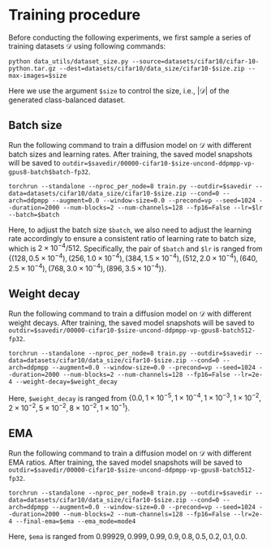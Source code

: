 # Training procedure

Before conducting the following experiments, we first sample a series of training datasets $\mathcal{D}$ using following commands:

```
python data_utils/dataset_size.py --source=datasets/cifar10/cifar-10-python.tar.gz --dest=datasets/cifar10/data_size/cifar10-$size.zip --max-images=$size
```
Here we use the argument `$size` to control the size, i.e., $|\mathcal{D}|$ of the generated class-balanced dataset.

## Batch size
Run the following command to train a diffusion model on $\mathcal{D}$ with different batch sizes and learning rates. After training, the saved model snapshots will be saved to `outdir=$savedir/00000-cifar10-$size-uncond-ddpmpp-vp-gpus8-batch$batch-fp32`.
```
torchrun --standalone --nproc_per_node=8 train.py --outdir=$savedir --data=datasets/cifar10/data_size/cifar10-$size.zip --cond=0 --arch=ddpmpp --augment=0.0 --window-size=0.0 --precond=vp --seed=1024 --duration=2000 --num-blocks=2 --num-channels=128 --fp16=False --lr=$lr --batch=$batch
```

Here, to adjust the batch size `$batch`, we also need to adjust the learning rate accordingly to ensure a consistent ratio of learning rate to batch size, which is $2\times10^{-4}/512$. Specifically, the pair of `$batch` and `$lr` is ranged from $\{(128, 0.5\times10^{-4}), (256, 1.0\times10^{-4}), (384, 1.5\times10^{-4}), (512, 2.0\times10^{-4}), (640, 2.5\times10^{-4}), (768, 3.0\times10^{-4}), (896, 3.5\times10^{-4})\}$.

## Weight decay
Run the following command to train a diffusion model on $\mathcal{D}$ with different weight decays. After training, the saved model snapshots will be saved to `outdir=$savedir/00000-cifar10-$size-uncond-ddpmpp-vp-gpus8-batch512-fp32`.
```
torchrun --standalone --nproc_per_node=8 train.py --outdir=$savedir --data=datasets/cifar10/data_size/cifar10-$size.zip --cond=0 --arch=ddpmpp --augment=0.0 --window-size=0.0 --precond=vp --seed=1024 --duration=2000 --num-blocks=2 --num-channels=128 --fp16=False --lr=2e-4 --weight-decay=$weight_decay
```
Here, `$weight_decay` is ranged from $\{0.0, 1\times10^{-5}, 1\times10^{-4}, 1\times10^{-3}, 1\times10^{-2}, 2\times10^{-2}, 5\times10^{-2}, 8\times10^{-2}, 1\times10^{-1}\}$.

## EMA
Run the following command to train a diffusion model on $\mathcal{D}$ with different EMA ratios. After training, the saved model snapshots will be saved to `outdir=$savedir/00000-cifar10-$size-uncond-ddpmpp-vp-gpus8-batch512-fp32`.
```
torchrun --standalone --nproc_per_node=8 train.py --outdir=$savedir --data=datasets/cifar10/data_size/cifar10-$size.zip --cond=0 --arch=ddpmpp --augment=0.0 --window-size=0.0 --precond=vp --seed=1024 --duration=2000 --num-blocks=2 --num-channels=128 --fp16=False --lr=2e-4 --final-ema=$ema --ema_mode=mode4
```

Here, `$ema` is ranged from $0.99929, 0.999, 0.99, 0.9, 0.8, 0.5, 0.2, 0.1, 0.0$.